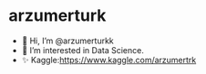 # arzumerturk
* 👋 Hi, I’m @arzumerturkk
* 👀 I’m interested in Data Science.
* ✨ Kaggle:https://www.kaggle.com/arzumertrk
